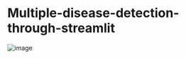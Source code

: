 # Multiple-disease-detection-through-streamlit
![image](https://github.com/Adityagupta930/Multiple-disease-detection-through-streamlit/assets/121934082/249a6e59-a819-42ac-a51a-40e70ddbabbe)
